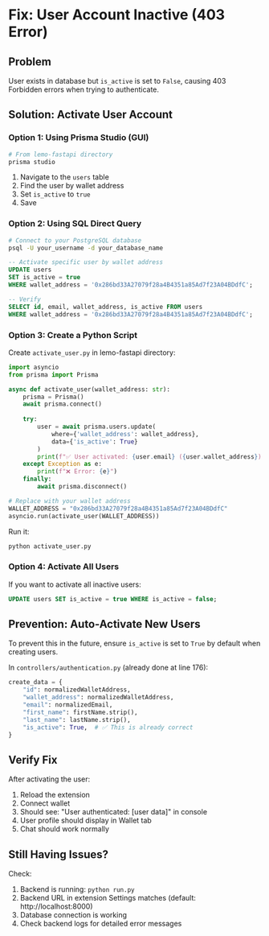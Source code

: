 # Fix: User Account Inactive (403 Error)

## Problem
User exists in database but `is_active` is set to `False`, causing 403 Forbidden errors when trying to authenticate.

## Solution: Activate User Account

### Option 1: Using Prisma Studio (GUI)

```bash
# From lemo-fastapi directory
prisma studio
```

1. Navigate to the `users` table
2. Find the user by wallet address
3. Set `is_active` to `true`
4. Save

### Option 2: Using SQL Direct Query

```bash
# Connect to your PostgreSQL database
psql -U your_username -d your_database_name
```

```sql
-- Activate specific user by wallet address
UPDATE users 
SET is_active = true 
WHERE wallet_address = '0x286bd33A27079f28a4B4351a85Ad7f23A04BDdfC';

-- Verify
SELECT id, email, wallet_address, is_active FROM users 
WHERE wallet_address = '0x286bd33A27079f28a4B4351a85Ad7f23A04BDdfC';
```

### Option 3: Create a Python Script

Create `activate_user.py` in lemo-fastapi directory:

```python
import asyncio
from prisma import Prisma

async def activate_user(wallet_address: str):
    prisma = Prisma()
    await prisma.connect()
    
    try:
        user = await prisma.users.update(
            where={'wallet_address': wallet_address},
            data={'is_active': True}
        )
        print(f"✅ User activated: {user.email} ({user.wallet_address})")
    except Exception as e:
        print(f"❌ Error: {e}")
    finally:
        await prisma.disconnect()

# Replace with your wallet address
WALLET_ADDRESS = "0x286bd33A27079f28a4B4351a85Ad7f23A04BDdfC"
asyncio.run(activate_user(WALLET_ADDRESS))
```

Run it:
```bash
python activate_user.py
```

### Option 4: Activate All Users

If you want to activate all inactive users:

```sql
UPDATE users SET is_active = true WHERE is_active = false;
```

## Prevention: Auto-Activate New Users

To prevent this in the future, ensure `is_active` is set to `True` by default when creating users.

In `controllers/authentication.py` (already done at line 176):

```python
create_data = {
    "id": normalizedWalletAddress,
    "wallet_address": normalizedWalletAddress,
    "email": normalizedEmail,
    "first_name": firstName.strip(),
    "last_name": lastName.strip(),
    "is_active": True,  # ✅ This is already correct
}
```

## Verify Fix

After activating the user:

1. Reload the extension
2. Connect wallet
3. Should see: "User authenticated: [user data]" in console
4. User profile should display in Wallet tab
5. Chat should work normally

## Still Having Issues?

Check:
1. Backend is running: `python run.py`
2. Backend URL in extension Settings matches (default: http://localhost:8000)
3. Database connection is working
4. Check backend logs for detailed error messages

